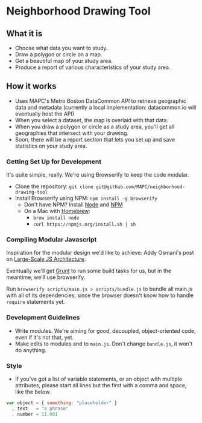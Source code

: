 # Neighborhood Drawing Tool


## What it is

+ Choose what data you want to study.
+ Draw a polygon or circle on a map.
+ Get a beautiful map of your study area.
+ Produce a report of various characteristics of your study area.


## How it works

+ Uses MAPC's Metro Boston DataCommon API to retrieve geographic data and metadata (currently a local implementation: datacommon.io will eventually host the API)
+ When you select a dataset, the map is overlaid with that data.
+ When you draw a polygon or circle as a study area, you'll get all geographies that intersect with your drawing.
+ Soon, there will be a report section that lets you set up and save statistics on your study area.


### Getting Set Up for Development

It's quite simple, really. We're using Browserify to keep the code modular.

+ Clone the repository: `git clone git@github.com/MAPC/neighborhood-drawing-tool`
+ Install Browserify using NPM: `npm install -g browserify`
    + Don't have NPM? Install [Node][node] and [NPM][npm]
    + On a Mac with [Homebrew][brew]:
        + `brew install node`
        + `curl https://npmjs.org/install.sh | sh`
 
[brew]:  http://brew.sh/
[node]:  http://nodejs.org/download/
[npm]:   http://www.joyent.com/blog/installing-node-and-npm/


### Compiling Modular Javascript

Inspiration for the modular design we'd like to achieve: Addy Osmani's post on [Large-Scale JS Architecture][addy].

Eventually we'll get [Grunt][grunt] to run some build tasks for us, but in the meantime, we'll use browserify.

Run `browserify scripts/main.js > scripts/bundle.js` to bundle all main.js with all of its dependencies, since the browser doesn't know how to handle `require` statements yet.

[addy]:  http://addyosmani.com/largescalejavascript/ 
[grunt]: http://gruntjs.com/


### Development Guidelines

+ Write modules. We're aiming for good, decoupled, object-oriented code, even if it's not that, yet.
+ Make edits to modules and to `main.js`. Don't change `bundle.js`, it won't do anything.


### Style

+ If you've got a list of variable statements, or an object with multiple attributes, please start all lines but the first with a comma and space, like the below.

```javascript
var object = { something: "placeholder" }
  , text   = "a phrase"
  , number = 11.001

```